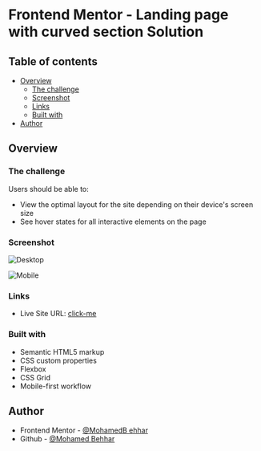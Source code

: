 # Frontend Mentor - Landing page with curved section Solution


## Table of contents

- [Overview](#overview)
  - [The challenge](#the-challenge)
  - [Screenshot](#screenshot)
  - [Links](#links)
  - [Built with](#built-with)
- [Author](#author)


## Overview

### The challenge

Users should be able to:

- View the optimal layout for the site depending on their device's screen size
- See hover states for all interactive elements on the page

### Screenshot

![Desktop]()

![Mobile]()


### Links
- Live Site URL: [click-me]( https://mohamedbehhar.github.io/Landing-page-with-curved-section/)


### Built with

- Semantic HTML5 markup
- CSS custom properties
- Flexbox
- CSS Grid
- Mobile-first workflow


## Author

- Frontend Mentor - [@MohamedB ehhar](https://www.frontendmentor.io/profile/MohamedBehhar)
- Github - [@Mohamed Behhar](https://github.com/MohamedBehhar)
